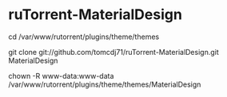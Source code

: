# ruTorrent-MaterialDesign

cd /var/www/rutorrent/plugins/theme/themes

git clone git://github.com/tomcdj71/ruTorrent-MaterialDesign.git MaterialDesign

chown -R www-data:www-data /var/www/rutorrent/plugins/theme/themes/MaterialDesign
